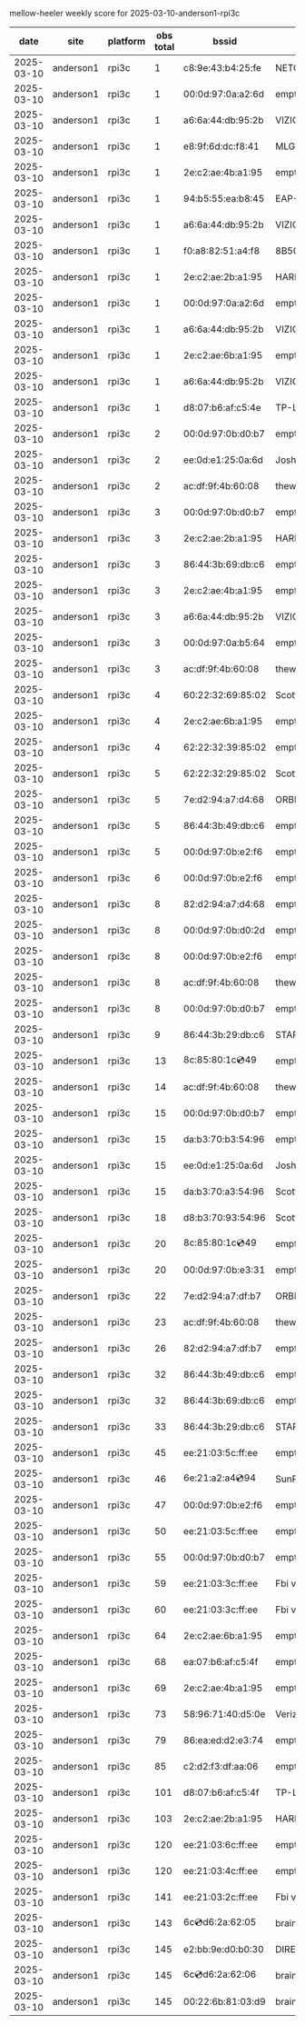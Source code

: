 mellow-heeler weekly score for 2025-03-10-anderson1-rpi3c

|date|site|platform|obs total|bssid|ssid|
|--|--|--|--|--|--|
|2025-03-10|anderson1|rpi3c|1|c8:9e:43:b4:25:fe|NETGEAR64|
|2025-03-10|anderson1|rpi3c|1|00:0d:97:0a:a2:6d|empty_ssid|
|2025-03-10|anderson1|rpi3c|1|a6:6a:44:db:95:2b|VIZIOCastAudio8259|
|2025-03-10|anderson1|rpi3c|1|e8:9f:6d:dc:f8:41|MLG10223|
|2025-03-10|anderson1|rpi3c|1|2e:c2:ae:4b:a1:95|empty_ssid|
|2025-03-10|anderson1|rpi3c|1|94:b5:55:ea:b8:45|EAP-7D752|
|2025-03-10|anderson1|rpi3c|1|a6:6a:44:db:95:2b|VIZIOCastAudio4539|
|2025-03-10|anderson1|rpi3c|1|f0:a8:82:51:a4:f8|8B5021ZZ|
|2025-03-10|anderson1|rpi3c|1|2e:c2:ae:2b:a1:95|HARMON|
|2025-03-10|anderson1|rpi3c|1|00:0d:97:0a:a2:6d|empty_ssid|
|2025-03-10|anderson1|rpi3c|1|a6:6a:44:db:95:2b|VIZIOCastAudio6725|
|2025-03-10|anderson1|rpi3c|1|2e:c2:ae:6b:a1:95|empty_ssid|
|2025-03-10|anderson1|rpi3c|1|a6:6a:44:db:95:2b|VIZIOCastAudio4520|
|2025-03-10|anderson1|rpi3c|1|d8:07:b6:af:c5:4e|TP-Link_C54F|
|2025-03-10|anderson1|rpi3c|2|00:0d:97:0b:d0:b7|empty_ssid|
|2025-03-10|anderson1|rpi3c|2|ee:0d:e1:25:0a:6d|JoshLily|
|2025-03-10|anderson1|rpi3c|2|ac:df:9f:4b:60:08|theweef|
|2025-03-10|anderson1|rpi3c|3|00:0d:97:0b:d0:b7|empty_ssid|
|2025-03-10|anderson1|rpi3c|3|2e:c2:ae:2b:a1:95|HARMON|
|2025-03-10|anderson1|rpi3c|3|86:44:3b:69:db:c6|empty_ssid|
|2025-03-10|anderson1|rpi3c|3|2e:c2:ae:4b:a1:95|empty_ssid|
|2025-03-10|anderson1|rpi3c|3|a6:6a:44:db:95:2b|VIZIOCastAudio6889|
|2025-03-10|anderson1|rpi3c|3|00:0d:97:0a:b5:64|empty_ssid|
|2025-03-10|anderson1|rpi3c|3|ac:df:9f:4b:60:08|theweef|
|2025-03-10|anderson1|rpi3c|4|60:22:32:69:85:02|Scott WiFi|
|2025-03-10|anderson1|rpi3c|4|2e:c2:ae:6b:a1:95|empty_ssid|
|2025-03-10|anderson1|rpi3c|4|62:22:32:39:85:02|empty_ssid|
|2025-03-10|anderson1|rpi3c|5|62:22:32:29:85:02|Scott IoT Wifi|
|2025-03-10|anderson1|rpi3c|5|7e:d2:94:a7:d4:68|ORBI67|
|2025-03-10|anderson1|rpi3c|5|86:44:3b:49:db:c6|empty_ssid|
|2025-03-10|anderson1|rpi3c|5|00:0d:97:0b:e2:f6|empty_ssid|
|2025-03-10|anderson1|rpi3c|6|00:0d:97:0b:e2:f6|empty_ssid|
|2025-03-10|anderson1|rpi3c|8|82:d2:94:a7:d4:68|empty_ssid|
|2025-03-10|anderson1|rpi3c|8|00:0d:97:0b:d0:2d|empty_ssid|
|2025-03-10|anderson1|rpi3c|8|00:0d:97:0b:e2:f6|empty_ssid|
|2025-03-10|anderson1|rpi3c|8|ac:df:9f:4b:60:08|theweef|
|2025-03-10|anderson1|rpi3c|8|00:0d:97:0b:d0:b7|empty_ssid|
|2025-03-10|anderson1|rpi3c|9|86:44:3b:29:db:c6|STARLORD|
|2025-03-10|anderson1|rpi3c|13|8c:85:80:1c:cd:49|empty_ssid|
|2025-03-10|anderson1|rpi3c|14|ac:df:9f:4b:60:08|theweef|
|2025-03-10|anderson1|rpi3c|15|00:0d:97:0b:d0:b7|empty_ssid|
|2025-03-10|anderson1|rpi3c|15|da:b3:70:b3:54:96|empty_ssid|
|2025-03-10|anderson1|rpi3c|15|ee:0d:e1:25:0a:6d|JoshLily|
|2025-03-10|anderson1|rpi3c|15|da:b3:70:a3:54:96|Scott IoT Wifi|
|2025-03-10|anderson1|rpi3c|18|d8:b3:70:93:54:96|Scott WiFi|
|2025-03-10|anderson1|rpi3c|20|8c:85:80:1c:cd:49|empty_ssid|
|2025-03-10|anderson1|rpi3c|20|00:0d:97:0b:e3:31|empty_ssid|
|2025-03-10|anderson1|rpi3c|22|7e:d2:94:a7:df:b7|ORBI67|
|2025-03-10|anderson1|rpi3c|23|ac:df:9f:4b:60:08|theweef|
|2025-03-10|anderson1|rpi3c|26|82:d2:94:a7:df:b7|empty_ssid|
|2025-03-10|anderson1|rpi3c|32|86:44:3b:49:db:c6|empty_ssid|
|2025-03-10|anderson1|rpi3c|32|86:44:3b:69:db:c6|empty_ssid|
|2025-03-10|anderson1|rpi3c|33|86:44:3b:29:db:c6|STARLORD|
|2025-03-10|anderson1|rpi3c|45|ee:21:03:5c:ff:ee|empty_ssid|
|2025-03-10|anderson1|rpi3c|46|6e:21:a2:a4:cd:94|SunPower21450|
|2025-03-10|anderson1|rpi3c|47|00:0d:97:0b:e2:f6|empty_ssid|
|2025-03-10|anderson1|rpi3c|50|ee:21:03:5c:ff:ee|empty_ssid|
|2025-03-10|anderson1|rpi3c|55|00:0d:97:0b:d0:b7|empty_ssid|
|2025-03-10|anderson1|rpi3c|59|ee:21:03:3c:ff:ee|Fbi van 13|
|2025-03-10|anderson1|rpi3c|60|ee:21:03:3c:ff:ee|Fbi van 13|
|2025-03-10|anderson1|rpi3c|64|2e:c2:ae:6b:a1:95|empty_ssid|
|2025-03-10|anderson1|rpi3c|68|ea:07:b6:af:c5:4f|empty_ssid|
|2025-03-10|anderson1|rpi3c|69|2e:c2:ae:4b:a1:95|empty_ssid|
|2025-03-10|anderson1|rpi3c|73|58:96:71:40:d5:0e|Verizon_SLMG6B|
|2025-03-10|anderson1|rpi3c|79|86:ea:ed:d2:e3:74|empty_ssid|
|2025-03-10|anderson1|rpi3c|85|c2:d2:f3:df:aa:06|empty_ssid|
|2025-03-10|anderson1|rpi3c|101|d8:07:b6:af:c5:4f|TP-Link_C54F|
|2025-03-10|anderson1|rpi3c|103|2e:c2:ae:2b:a1:95|HARMON|
|2025-03-10|anderson1|rpi3c|120|ee:21:03:6c:ff:ee|empty_ssid|
|2025-03-10|anderson1|rpi3c|120|ee:21:03:4c:ff:ee|empty_ssid|
|2025-03-10|anderson1|rpi3c|141|ee:21:03:2c:ff:ee|Fbi van 13|
|2025-03-10|anderson1|rpi3c|143|6c:cd:d6:2a:62:05|braingang2_5GEXT|
|2025-03-10|anderson1|rpi3c|145|e2:bb:9e:d0:b0:30|DIRECT-9ED03030|
|2025-03-10|anderson1|rpi3c|145|6c:cd:d6:2a:62:06|braingang2_2GEXT|
|2025-03-10|anderson1|rpi3c|145|00:22:6b:81:03:d9|braingang2|
